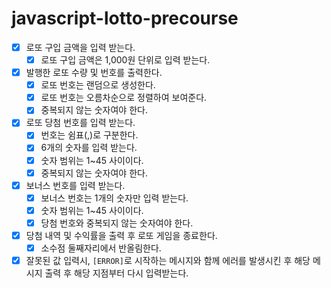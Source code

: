 # javascript-lotto-precourse

- [x] 로또 구입 금액을 입력 받는다.
    - [x] 로또 구입 금액은 1,000원 단위로 입력 받는다.
- [x] 발행한 로또 수량 및 번호를 출력한다.
    - [x] 로또 번호는 랜덤으로 생성한다.
    - [x] 로또 번호는 오름차순으로 정렬하여 보여준다.
    - [x] 중복되지 않는 숫자여야 한다.
- [x] 로또 당첨 번호를 입력 받는다.
    - [x] 번호는 쉼표(,)로 구분한다.
    - [x] 6개의 숫자를 입력 받는다.
    - [x] 숫자 범위는 1~45 사이이다.
    - [x] 중복되지 않는 숫자여야 한다.
- [x] 보너스 번호를 입력 받는다.
    - [x] 보너스 번호는 1개의 숫자만 입력 받는다.
    - [x] 숫자 범위는 1~45 사이이다.
    - [x] 당첨 번호와 중복되지 않는 숫자여야 한다.
- [x] 당첨 내역 및 수익률을 출력 후 로또 게임을 종료한다.
    - [x] 소수점 둘째자리에서 반올림한다.
- [x] 잘못된 값 입력시, `[ERROR]`로 시작하는 메시지와 함께 에러를 발생시킨 후 해당 메시지 출력 후 해당 지점부터 다시 입력받는다.
